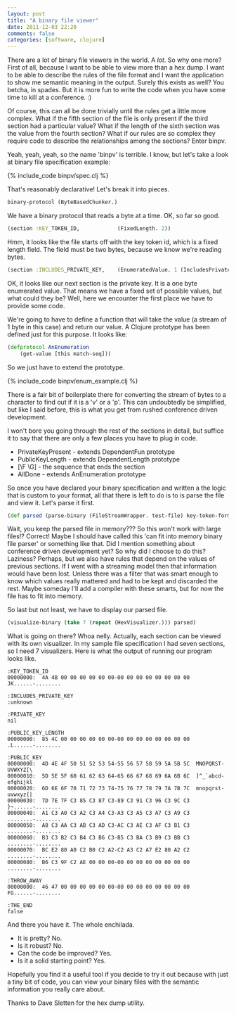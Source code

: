 ```yaml
---
layout: post
title: "A binary file viewer"
date: 2011-12-03 22:20
comments: false
categories: [software, clojure]
---
```


There are a lot of binary file viewers in the world.  A _lot_. So why one more?  First of all, because I want to be able to view more than a hex dump.  I want to be able to describe the rules of the file format and I want the application to show me semantic meaning in the output.  Surely this exists as well?  You betcha, in spades.  But it is more fun to write the code when you have some time to kill at a conference. :)

Of course, this can all be done trivially until the rules get a little more complex.  What if the fifth section of the file is only present if the third section had a particular value?  What if the length of the sixth section was the value from the fourth section?  What if our rules are so complex they require code to describe the relationships among the sections?  Enter binpv.

Yeah, yeah, yeah, so the name 'binpv' is terrible. I know, but let's take a look at binary file specification example:

{% include_code binpv/spec.clj %}

That's reasonably declarative!  Let's break it into pieces.

``` clojure
binary-protocol (ByteBasedChunker.)
```

We have a binary protocol that reads a byte at a time.  OK, so far so good.

``` clojure
(section :KEY_TOKEN_ID,            (FixedLength. 2))
```

Hmm, it looks like the file starts off with the key token id, which is a fixed length field.  The field must be two bytes, because we know we're reading bytes.

``` clojure
(section :INCLUDES_PRIVATE_KEY,    (EnumeratedValue. 1 (IncludesPrivateKey.)))
```

OK, it looks like our next section is the private key.  It is a one byte enumerated value.  That means we have a fixed set of possible values, but what could they be?  Well, here we encounter the first place we have to provide some code.

We're going to have to define a function that will take the value (a stream of 1 byte in this case) and return our value.  A Clojure prototype has been defined just for this purpose.  It looks like:

``` clojure
(defprotocol AnEnumeration
    (get-value [this match-seq]))
```

So we just have to extend the prototype.

{% include_code binpv/enum_example.clj %}

There is a fair bit of boilerplate there for converting the stream of bytes to a character to find out if it is a 'v' or a 'p'.  This can undoubtedly be simplified, but like I said before, this is what you get from rushed conference driven development.

I won't bore you going through the rest of the sections in detail, but suffice it to say that there are only a few places you have to plug in code.

* PrivateKeyPresent - extends DependentFun prototype
* PublicKeyLength - extends DependentLength prototype
* [\F \G] - the sequence that ends the section
* AllDone - extends AnEnumeration prototype

So once you have declared your binary specification and written a the logic that is custom to your format, all that there is left to do is to is parse the file and view it.  Let's parse it first.

``` clojure
(def parsed (parse-binary (FileStreamWrapper. test-file) key-token-format))
```

Wait, you keep the parsed file in memory??? So this won't work with large files!?  Correct!  Maybe I should have called this 'can fit into memory binary file parser' or something like that.  Did I mention something about conference driven development yet?  So why did I choose to do this?  Laziness?  Perhaps, but we also have rules that depend on the values of previous sections.  If I went with a streaming model then that information would have been lost.  Unless there was a filter that was smart enough to know which values really mattered and had to be kept and discarded the rest.  Maybe someday I'll add a compiler with these smarts, but for now the file has to fit into memory.

So last but not least, we have to display our parsed file.

``` clojure
(visualize-binary (take 7 (repeat (HexVisualizer.))) parsed)
```

What is going on there?  Whoa nelly.  Actually, each section can be viewed with its own visualizer.  In my sample file specification I had seven sections, so I need 7 visualizers.  Here is what the output of running our program looks like.

```
:KEY_TOKEN_ID
00000000:  4A 4B 00 00 00 00 00 00-00 00 00 00 00 00 00 00  JK......-........

:INCLUDES_PRIVATE_KEY
:unknown

:PRIVATE_KEY
nil

:PUBLIC_KEY_LENGTH
00000000:  85 4C 00 00 00 00 00 00-00 00 00 00 00 00 00 00  .L......-........

:PUBLIC_KEY
00000000:  4D 4E 4F 50 51 52 53 54-55 56 57 58 59 5A 5B 5C  MNOPQRST-UVWXYZ[\
00000010:  5D 5E 5F 60 61 62 63 64-65 66 67 68 69 6A 6B 6C  ]^_`abcd-efghijkl
00000020:  6D 6E 6F 70 71 72 73 74-75 76 77 78 79 7A 7B 7C  mnopqrst-uvwxyz{|
00000030:  7D 7E 7F C3 85 C3 87 C3-89 C3 91 C3 96 C3 9C C3  }~......-........
00000040:  A1 C3 A0 C3 A2 C3 A4 C3-A3 C3 A5 C3 A7 C3 A9 C3  ........-........
00000050:  A8 C3 AA C3 AB C3 AD C3-AC C3 AE C3 AF C3 B1 C3  ........-........
00000060:  B3 C3 B2 C3 B4 C3 B6 C3-B5 C3 BA C3 B9 C3 BB C3  ........-........
00000070:  BC E2 80 A0 C2 B0 C2 A2-C2 A3 C2 A7 E2 80 A2 C2  ........-........
00000080:  B6 C3 9F C2 AE 00 00 00-00 00 00 00 00 00 00 00  ........-........

:THROW_AWAY
00000000:  46 47 00 00 00 00 00 00-00 00 00 00 00 00 00 00  FG......-........

:THE_END
false
```

And there you have it.  The whole enchilada.

* It is pretty?  No.
* Is it robust?  No.  
* Can the code be improved?  Yes.
* Is it a solid starting point?  Yes.

Hopefully you find it a useful tool if you decide to try it out because with just a tiny bit of code, you can view your binary files with the semantic information you really care about.






Thanks to Dave Sletten for the hex dump utility.